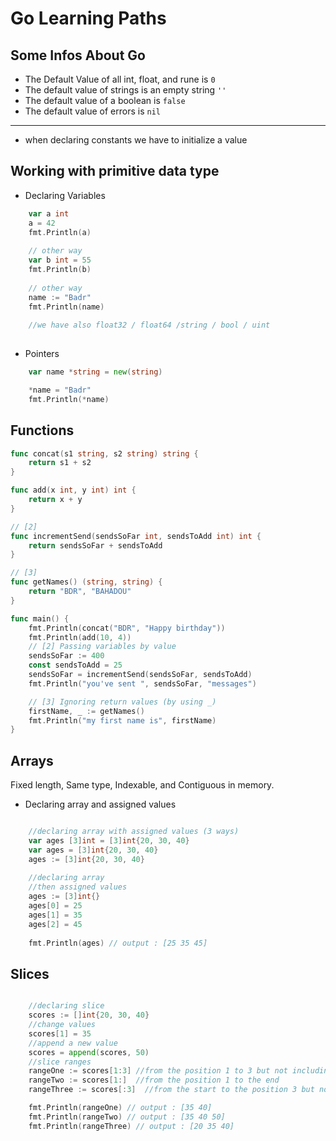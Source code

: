 # Go Learning Paths
## Some Infos About Go


- The Default Value of all int, float, and rune is `0`
- The default value of strings is an empty  string `''`
- The default value of a boolean is `false`
- The default value of errors is `nil`
---------------------------------------------------
- when declaring constants we have to initialize a value
  
## Working with primitive data type
- Declaring Variables
```go
    var a int
    a = 42
    fmt.Println(a)
    
    // other way
    var b int = 55
    fmt.Println(b)
    
    // other way
    name := "Badr"
    fmt.Println(name) 
	
	//we have also float32 / float64 /string / bool / uint
	
```
- Pointers
```go
	var name *string = new(string)

	*name = "Badr"
	fmt.Println(*name)
```

## Functions

```go
func concat(s1 string, s2 string) string {
	return s1 + s2
}

func add(x int, y int) int {
	return x + y
}

// [2]
func incrementSend(sendsSoFar int, sendsToAdd int) int {
	return sendsSoFar + sendsToAdd
}

// [3]
func getNames() (string, string) {
	return "BDR", "BAHADOU"
}

func main() {
	fmt.Println(concat("BDR", "Happy birthday"))
	fmt.Println(add(10, 4))
	// [2] Passing variables by value
	sendsSoFar := 400
	const sendsToAdd = 25
	sendsSoFar = incrementSend(sendsSoFar, sendsToAdd)
	fmt.Println("you've sent ", sendsSoFar, "messages")

	// [3] Ignoring return values (by using _)
	firstName, _ := getNames()
	fmt.Println("my first name is", firstName)
}
```
## Arrays
Fixed length, Same type, Indexable, and Contiguous in memory. 

- Declaring array and assigned values

```go

    //declaring array with assigned values (3 ways) 
    var ages [3]int = [3]int{20, 30, 40}
    var ages = [3]int{20, 30, 40}
    ages := [3]int{20, 30, 40}
	
    //declaring array 
    //then assigned values
    ages := [3]int{}
    ages[0] = 25
    ages[1] = 35
    ages[2] = 45
	
    fmt.Println(ages) // output : [25 35 45]
```

## Slices

```go

    //declaring slice
    scores := []int{20, 30, 40}
    //change values
    scores[1] = 35
    //append a new value 
    scores = append(scores, 50)
    //slice ranges
    rangeOne := scores[1:3] //from the position 1 to 3 but not including the value of position 3
    rangeTwo := scores[1:]  //from the position 1 to the end
    rangeThree := scores[:3]  //from the start to the position 3 but not including the value of 3

    fmt.Println(rangeOne) // output : [35 40]
    fmt.Println(rangeTwo) // output : [35 40 50]
    fmt.Println(rangeThree) // output : [20 35 40]
	
```
